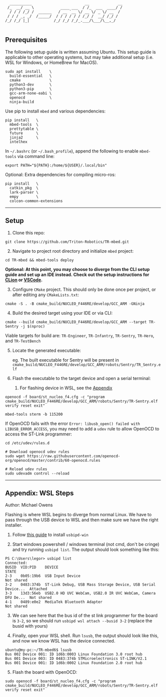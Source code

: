 ```
  __________                        __             __
 /_  __/ __ \            ____ ___  / /_  ___  ____/ /
  / / / /_/ /  ______   / __ `__ \/ __ \/ _ \/ __  / 
 / / / _, _/  /_____/  / / / / / / /_/ /  __/ /_/ /  
/_/ /_/ |_|           /_/ /_/ /_/_.___/\___/\__,_/   
                                                     
```

## Prerequisites

The following setup guide is written assuming Ubuntu. This setup guide is applicable to other
operating systems, but may take additional setup (i.e. WSL for Windows, or HomeBrew for MacOS).

```shell
sudo apt install    \
  build-essential   \
  cmake             \
  python3-dev       \
  python3-pip       \
  gcc-arm-none-eabi \
  openocd           \
  ninja-build
```

Use pip to install `mbed` and various dependencies:
```shell
pip install   \
  mbed-tools  \
  prettytable \
  future      \
  jinja2      \
  intelhex
```

In `~/.bashrc` (or `~/.bash_profile`), append the following to enable `mbed-tools` via command line:
```shell
export PATH="${PATH}:/home/${USER}/.local/bin"
```

Optional: Extra dependencies for compiling micro-ros:
```shell
pip install   \
  catkin_pkg  \
  lark-parser \
  empy        \
  colcon-common-extensions
```
---
## Setup
1. Clone this repo:
```shell
git clone https://github.com/Triton-Robotics/TR-mbed.git
```

2. Navigate to project root directory and initialize `mbed` project:
```shell
cd TR-mbed && mbed-tools deploy
```

**Optional: At this point, you may choose to diverge from the CLI setup guide and set up an IDE
instead. Check out the setup instructions for [CLion](.readme/clion.md) or [VSCode](.readme/vscode.md).**

3. Configure `CMake` project. This should only be done once per project, or after editing
   any `CMakeLists.txt`:

```shell
cmake -S . -B cmake_build/NUCLEO_F446RE/develop/GCC_ARM -GNinja
```

4. Build the desired target using your IDE or via CLI:

```shell
cmake --build cmake_build/NUCLEO_F446RE/develop/GCC_ARM --target TR-Sentry -j $(nproc)
```

Viable targets for build are: `TR-Engineer`, `TR-Infantry`, `TR-Sentry`, `TR-Hero`, and `TR-TestBench`

5. Locate the generated executable:

   eg. The built executable for Sentry will be present in `cmake_build/NUCLEO_F446RE/develop/GCC_ARM/robots/Sentry/TR_Sentry.elf`


6. Flash the executable to the target device and open a serial terminal:

   1. For flashing device in WSL, see the [Appendix](#appendix-wsl-steps)

```shell
openocd -f board/st_nucleo_f4.cfg -c "program cmake_build/NUCLEO_F446RE/develop/GCC_ARM/robots/Sentry/TR-Sentry.elf verify reset exit"

mbed-tools sterm -b 115200
```

If OpenOCD fails with the error `Error: libusb_open() failed with LIBUSB_ERROR_ACCESS`, you may need to add a `udev` rule
to allow OpenOCD to access the ST-Link programmer:

```shell
cd /etc/udev/rules.d

# Download openocd udev rules
sudo wget https://raw.githubusercontent.com/openocd-org/openocd/master/contrib/60-openocd.rules

# Reload udev rules
sudo udevadm control --reload
```

---
## Appendix: WSL Steps

Author: Michael Owens

Flashing is where WSL begins to diverge from normal Linux. We have to pass through the USB device to WSL and then make sure we have the right installer.
1. Follow [this guide](https://learn.microsoft.com/en-us/windows/wsl/connect-usb#attach-a-usb-device) to install `usbipd-win`

2. Start windows powershell / windows terminal (not cmd, don't be cringe) and try running `usbipd list`. The output should look something like this:
```
PS C:\Users\legor> usbipd list
Connected:
BUSID  VID:PID    DEVICE                                                        STATE
2-3    0b05:19b6  USB Input Device                                              Not shared
3-2    0483:374b  ST-Link Debug, USB Mass Storage Device, USB Serial Device...  Attached
3-3    13d3:56eb  USB2.0 HD UVC WebCam, USB2.0 IR UVC WebCam, Camera DFU De...  Not shared
4-1    0489:e0e2  MediaTek Bluetooth Adapter                                    Not shared
```

3. We can see here that the bus id of the st link programmer for the board is `3-2`, so we should run `usbipd wsl attach --busid 3-2` (replace the busid with yours)


4. Finally, open your WSL shell. Run `lsusb`, the output should look like this, and now we know WSL has the device connected.
```
ubuntu@my-pc:~/TR-mbed6$ lsusb
Bus 002 Device 001: ID 1d6b:0003 Linux Foundation 3.0 root hub
Bus 001 Device 003: ID 0483:374b STMicroelectronics ST-LINK/V2.1
Bus 001 Device 001: ID 1d6b:0002 Linux Foundation 2.0 root hub
```

5. Flash the board with OpenOCD:

```shell
sudo openocd -f board/st_nucleo_f4.cfg -c "program cmake_build/NUCLEO_F446RE/develop/GCC_ARM/robots/Sentry/TR-Sentry.elf verify reset exit"
```
###